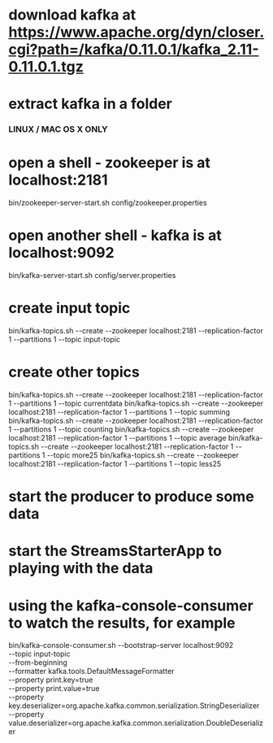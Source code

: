 # download kafka at  https://www.apache.org/dyn/closer.cgi?path=/kafka/0.11.0.1/kafka_2.11-0.11.0.1.tgz
# extract kafka in a folder
### LINUX / MAC OS X ONLY
# open a shell - zookeeper is at localhost:2181
bin/zookeeper-server-start.sh config/zookeeper.properties

# open another shell - kafka is at localhost:9092
bin/kafka-server-start.sh config/server.properties

# create input topic
bin/kafka-topics.sh --create --zookeeper localhost:2181 --replication-factor 1 --partitions 1 --topic input-topic
# create other topics
bin/kafka-topics.sh --create --zookeeper localhost:2181 --replication-factor 1 --partitions 1 --topic currentdata
bin/kafka-topics.sh --create --zookeeper localhost:2181 --replication-factor 1 --partitions 1 --topic summing
bin/kafka-topics.sh --create --zookeeper localhost:2181 --replication-factor 1 --partitions 1 --topic counting
bin/kafka-topics.sh --create --zookeeper localhost:2181 --replication-factor 1 --partitions 1 --topic average
bin/kafka-topics.sh --create --zookeeper localhost:2181 --replication-factor 1 --partitions 1 --topic more25
bin/kafka-topics.sh --create --zookeeper localhost:2181 --replication-factor 1 --partitions 1 --topic less25

# start the producer to produce some data
# start the StreamsStarterApp to playing with the data 
# using the kafka-console-consumer to watch the results, for example 
bin/kafka-console-consumer.sh --bootstrap-server localhost:9092 \
    --topic input-topic \
    --from-beginning \
    --formatter kafka.tools.DefaultMessageFormatter \
    --property print.key=true \
    --property print.value=true \
    --property key.deserializer=org.apache.kafka.common.serialization.StringDeserializer \
    --property value.deserializer=org.apache.kafka.common.serialization.DoubleDeserializer

